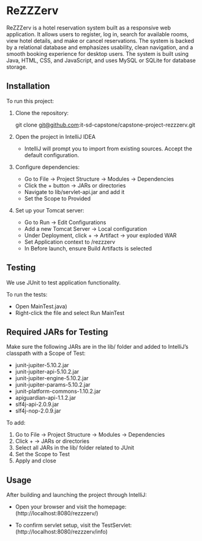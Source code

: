 # ReZZZerv

ReZZZerv is a hotel reservation system built as a responsive web application. It allows users to 
register, log in, search for available rooms, view hotel details, and make or cancel reservations. 
The system is backed by a relational database and emphasizes usability, clean navigation, and a 
smooth booking experience for desktop users. The system is built using Java, HTML, CSS, and JavaScript, 
and uses MySQL or SQLite for database storage.

## Installation

To run this project:

1. Clone the repository:

   git clone git@github.com:it-sd-capstone/capstone-project-rezzzerv.git

2. Open the project in IntelliJ IDEA
    - IntelliJ will prompt you to import from existing sources. Accept the default configuration.

3. Configure dependencies:
    - Go to File → Project Structure → Modules → Dependencies
    - Click the + button → JARs or directories
    - Navigate to lib/servlet-api.jar and add it
    - Set the Scope to Provided

4. Set up your Tomcat server:
    - Go to Run → Edit Configurations
    - Add a new Tomcat Server → Local configuration
    - Under Deployment, click + → Artifact → your exploded WAR
    - Set Application context to /rezzzerv
    - In Before launch, ensure Build Artifacts is selected

## Testing

We use JUnit to test application functionality.

To run the tests:

- Open MainTest.java)
- Right-click the file and select Run MainTest

## Required JARs for Testing

Make sure the following JARs are in the lib/ folder and added to IntelliJ’s classpath with a Scope of Test:

- junit-jupiter-5.10.2.jar
- junit-jupiter-api-5.10.2.jar
- junit-jupiter-engine-5.10.2.jar
- junit-jupiter-params-5.10.2.jar
- junit-platform-commons-1.10.2.jar
- apiguardian-api-1.1.2.jar
- slf4j-api-2.0.9.jar
- slf4j-nop-2.0.9.jar


To add:

1. Go to File → Project Structure → Modules → Dependencies
2. Click + → JARs or directories
3. Select all JARs in the lib/ folder related to JUnit
4. Set the Scope to Test
5. Apply and close

## Usage

After building and launching the project through IntelliJ:

- Open your browser and visit the homepage:  
  (http://localhost:8080/rezzzerv/)

- To confirm servlet setup, visit the TestServlet:  
  (http://localhost:8080/rezzzerv/info)
